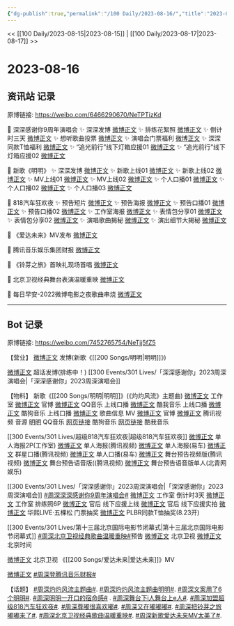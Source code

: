 ```yaml
---
{"dg-publish":true,"permalink":"/100 Daily/2023-08-16/","title":"2023-08-16","created":"2023-08-17T21:58:18.727+08:00","updated":"2023-08-25T13:01:32.038+08:00"}
---
```



<< [[100 Daily/2023-08-15\|2023-08-15]] | [[100 Daily/2023-08-17\|2023-08-17]] >>

# 2023-08-16

## 资讯站 记录

原博链接: https://weibo.com/6466290670/NeTPTizKd

💫 深深感谢你9周年演唱会
✨ 深深发博 [微博正文](https://weibo.com/6466290670/4935478854027528)
✨ 排练花絮照 [微博正文](https://weibo.com/6466290670/4935479693150844)
✨ 倒计时三天 [微博正文](https://weibo.com/6466290670/4935444745426191)
✨ 想听歌曲投票 [微博正文](https://weibo.com/6466290670/4935382095893983)
✨ 演唱会门票福利 [微博正文](https://weibo.com/6466290670/4935487430594666)
✨ 深深同款T恤福利 [微博正文](https://weibo.com/6466290670/4935313040605224)
✨ “追光前行”线下灯箱应援01 [微博正文](https://weibo.com/6466290670/4935456712557764)
✨ “追光前行”线下灯箱应援02 [微博正文](https://weibo.com/6466290670/4935353918031496)

💫 新歌《明明》
✨ 深深发博 [微博正文](https://weibo.com/6466290670/4935320070523513)
✨ 新歌上线01 [微博正文](https://weibo.com/6466290670/4935154534191163)
✨ 新歌上线02 [微博正文](https://weibo.com/6466290670/4935152981511564)
✨ MV上线01 [微博正文](https://weibo.com/6466290670/4935305721810090)
✨ MV上线02 [微博正文](https://weibo.com/6466290670/4935303712216077)
✨ 个人口播01 [微博正文](https://weibo.com/6466290670/4935154378211791)
✨ 个人口播02 [微博正文](https://weibo.com/6466290670/4935153761918176)
✨ 个人口播03 [微博正文](https://weibo.com/6466290670/4935153413523318)

💫 818汽车狂欢夜
✨ 预告短片 [微博正文](https://weibo.com/6466290670/4935349300371118)
✨ 预告海报 [微博正文](https://weibo.com/6466290670/4935306300101628)
✨ 预告口播01 [微博正文](https://weibo.com/6466290670/4935348381554578)
✨ 预告口播02 [微博正文](https://weibo.com/6466290670/4935317746616566)
✨ 工作室海报 [微博正文](https://weibo.com/6466290670/4935320015470769)
✨ 表情包分享01 [微博正文](https://weibo.com/6466290670/4935336368801169)
✨ 表情包分享02 [微博正文](https://weibo.com/6466290670/4935327006854896)
✨ 演唱歌曲揭秘 [微博正文](https://weibo.com/6466290670/4935382527906434)
✨ 演出细节大揭秘 [微博正文](https://weibo.com/6466290670/4935381726265516)

💫 《爱达未来》MV发布 [微博正文](https://weibo.com/6466290670/4935313320838346)

💫 腾讯音乐娱乐集团财报 [微博正文](https://weibo.com/6466290670/4935404228971519)

💫 《铃芽之旅》首映礼现场首唱 [微博正文](https://weibo.com/6466290670/4935472989606634)

💫 北京卫视经典舞台表演温暖重映 [微博正文](https://weibo.com/6466290670/4935335580273542)

💫 每日早安-2022微博电影之夜歌曲串烧 [微博正文](https://weibo.com/6466290670/4935293789278410)

---
## Bot 记录

原博链接: https://weibo.com/7452765754/NeTjj5fZ5

【营业】
[微博正文](https://weibo.com/1736988591/NeOLFfCP0) 发博(新歌《[[200 Songs/明明\|明明]]》)

[微博正文](http://weibo.com/1736988591/NeSSSijAK) 超话发博(排练中！) [[300 Events/301 Lives/「深深感谢你」2023周深演唱会\|「深深感谢你」2023周深演唱会]]

【物料】
新歌《[[200 Songs/明明\|明明]]》(《灼灼风流》主题曲)
[微博正文](http://weibo.com/7478855230/NeKsbC5LQ) 工作室
[微博正文](http://weibo.com/7765336082/NeKrL2Fe1) 官博
[微博正文](http://weibo.com/2169129705/NeKruaVcS) QQ音乐 上线口播
[微博正文](http://weibo.com/1738434147/NeKrutCIx) 酷我音乐 上线口播
[微博正文](http://weibo.com/1665103091/NeKrvmRjP) 酷狗音乐 上线口播
[微博正文](http://weibo.com/6466290670/NeKwRhAjp) 歌曲信息
MV
[微博正文](https://weibo.com/7765336082/NeOn2pZE8) 官博
[微博正文](https://weibo.com/2591595652/NeOn4bmK1) 腾讯视频
音源
[明明](https://weibo.cn/sinaurl?u=https%3A%2F%2Fi.y.qq.com%2Fv8%2Fplaysong.html%3Fsongid%3D429171991%26source%3Dyqq%26ADTAG%3Dhz_wb_sf%26channelId%3D10081987) QQ音乐
[网页链接](https://weibo.cn/sinaurl?u=https%3A%2F%2Fm3ws.kugou.com%2Fmixsong%2F8zxgrme4.html) 酷狗音乐
[网页链接](https://weibo.cn/sinaurl?u=http%3A%2F%2Fm.kuwo.cn%2Fnewh5app%2Fplay_detail%2F294514867) 酷我音乐

[[300 Events/301 Lives/超级818汽车狂欢夜\|超级818汽车狂欢夜]]
[微博正文](http://weibo.com/7478855230/NeOLpzO4E) 单人海报2P(工作室)
[微博正文](https://weibo.com/2591595652/NeOmMdc69) 单人海报(腾讯视频)
[微博正文](https://weibo.com/1912222221/NeOp3qGQy) 单人海报(易车)
[微博正文](https://weibo.com/2591595652/NeOIICClh) 群星口播(腾讯视频)
[微博正文](http://weibo.com/1912222221/NePlUqmYP) 单人口播(易车)
[微博正文](https://weibo.com/2591595652/NePwTkKV0) 舞台预告视频版(腾讯视频)
[微博正文](https://weibo.com/2591595652/NeQaPc5lN) 舞台预告语音版((腾讯视频)
[微博正文](http://weibo.com/1801631655/NeQmw1yob) 舞台预告语音版单人(北青网娱乐)

[[300 Events/301 Lives/「深深感谢你」2023周深演唱会\|「深深感谢你」2023周深演唱会]]
[#周深深深感谢你9周年演唱会#](https://s.weibo.com/weibo?q=%23%E5%91%A8%E6%B7%B1%E6%B7%B1%E6%B7%B1%E6%84%9F%E8%B0%A2%E4%BD%A09%E5%91%A8%E5%B9%B4%E6%BC%94%E5%94%B1%E4%BC%9A%23)
[微博正文](http://weibo.com/7478855230/NeRUwunSR) 工作室 倒计时3天
[微博正文](http://weibo.com/7478855230/NeST4CnnH) 工作室 排练照6P
[微博正文](http://weibo.com/5248300719/NePEUz0sl) 官后 线下应援上线
[微博正文](http://weibo.com/5248300719/NeSeolvz0) 官后 线下应援实拍
[微博正文](http://weibo.com/6047007462/NeOkcjfVX) 华熙LIVE·五棵松 门票抽奖
[微博正文](http://weibo.com/7374325614/NeOnY3qsy) PLBR同款T恤抽奖(8.23开)

[[300 Events/301 Lives/第十三届北京国际电影节闭幕式\|第十三届北京国际电影节闭幕式]]
[#周深北京卫视经典歌曲温暖重映#](https://s.weibo.com/weibo?q=%23%E5%91%A8%E6%B7%B1%E5%8C%97%E4%BA%AC%E5%8D%AB%E8%A7%86%E7%BB%8F%E5%85%B8%E6%AD%8C%E6%9B%B2%E6%B8%A9%E6%9A%96%E9%87%8D%E6%98%A0%23)预告
[微博正文](http://weibo.com/1779837945/NeOZ7Fpvj) 北京卫视
[微博正文](http://weibo.com/2992050891/NePGX4ASj) 北京时间

[微博正文](http://weibo.com/1779837945/NeOmZvZfX) 北京卫视 《[[200 Songs/爱达未来\|爱达未来]]》MV

[微博正文](https://weibo.com/6466290670/NeR1ABDTV) [#周深登腾讯音乐财报#](https://s.weibo.com/weibo?q=%23%E5%91%A8%E6%B7%B1%E7%99%BB%E8%85%BE%E8%AE%AF%E9%9F%B3%E4%B9%90%E8%B4%A2%E6%8A%A5%23)

【话题】
[#周深灼灼风流主题曲#](https://s.weibo.com/weibo?q=%23%E5%91%A8%E6%B7%B1%E7%81%BC%E7%81%BC%E9%A3%8E%E6%B5%81%E4%B8%BB%E9%A2%98%E6%9B%B2%23).
[#周深灼灼风流主题曲明明#](https://s.weibo.com/weibo?q=%23%E5%91%A8%E6%B7%B1%E7%81%BC%E7%81%BC%E9%A3%8E%E6%B5%81%E4%B8%BB%E9%A2%98%E6%9B%B2%E6%98%8E%E6%98%8E%23).
[#周深文案用了6个明明#](https://s.weibo.com/weibo?q=%23%E5%91%A8%E6%B7%B1%E6%96%87%E6%A1%88%E7%94%A8%E4%BA%866%E4%B8%AA%E6%98%8E%E6%98%8E%23).
[#周深明明一开口的宿命感#](https://s.weibo.com/weibo?q=%23%E5%91%A8%E6%B7%B1%E6%98%8E%E6%98%8E%E4%B8%80%E5%BC%80%E5%8F%A3%E7%9A%84%E5%AE%BF%E5%91%BD%E6%84%9F%23) .
[#周深舞台下i人舞台上e人#](https://s.weibo.com/weibo?q=%23%E5%91%A8%E6%B7%B1%E8%88%9E%E5%8F%B0%E4%B8%8Bi%E4%BA%BA%E8%88%9E%E5%8F%B0%E4%B8%8Ae%E4%BA%BA%23).
[#周深加盟超级818汽车狂欢夜#](https://s.weibo.com/weibo?q=%23%E5%91%A8%E6%B7%B1%E5%8A%A0%E7%9B%9F%E8%B6%85%E7%BA%A7818%E6%B1%BD%E8%BD%A6%E7%8B%82%E6%AC%A2%E5%A4%9C%23).
[#周深尊嘟很喜欢嘟#](https://s.weibo.com/weibo?q=%23%E5%91%A8%E6%B7%B1%E5%B0%8A%E5%98%9F%E5%BE%88%E5%96%9C%E6%AC%A2%E5%98%9F%23).
[#周深又在嘟嘟嘟#](https://s.weibo.com/weibo?q=%23%E5%91%A8%E6%B7%B1%E5%8F%88%E5%9C%A8%E5%98%9F%E5%98%9F%E5%98%9F%23).
[#周深把铃芽之旅嘟嘟来了#](https://s.weibo.com/weibo?q=%23%E5%91%A8%E6%B7%B1%E6%8A%8A%E9%93%83%E8%8A%BD%E4%B9%8B%E6%97%85%E5%98%9F%E5%98%9F%E6%9D%A5%E4%BA%86%23).
[#周深北京卫视经典歌曲温暖重映#](https://s.weibo.com/weibo?q=%23%E5%91%A8%E6%B7%B1%E5%8C%97%E4%BA%AC%E5%8D%AB%E8%A7%86%E7%BB%8F%E5%85%B8%E6%AD%8C%E6%9B%B2%E6%B8%A9%E6%9A%96%E9%87%8D%E6%98%A0%23).
[#周深新歌爱达未来MV太美了#](https://s.weibo.com/weibo?q=%23%E5%91%A8%E6%B7%B1%E6%96%B0%E6%AD%8C%E7%88%B1%E8%BE%BE%E6%9C%AA%E6%9D%A5MV%E5%A4%AA%E7%BE%8E%E4%BA%86%23).
